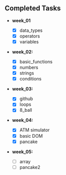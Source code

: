 ## Completed Tasks

- **week_01**

  - [x] data_types
  - [x] operators
  - [x] variables

- **week_02:**

  - [x] basic_functions
  - [x] numbers
  - [x] strings
  - [x] conditions

- **week_03:**

  - [x] github
  - [x] loops
  - [x] 8_ball

- **week_04:**

  - [x] ATM simulator
  - [x] basic DOM
  - [x] pancake

- **week_05:**
  - [ ] array
  - [ ] pancake2
